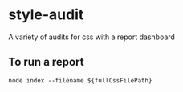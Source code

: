 # style-audit
A variety of audits for css with a report dashboard

## To run a report

```node index --filename ${fullCssFilePath}```
